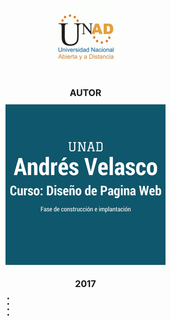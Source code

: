 <html>
<header><img src="logo.gif"></header>
<head>



<link rel="stylesheet"  href="estilos/fonts.css">
<link rel="stylesheet" type="text/css" a href="estilos/estilos.css">


<body background="imagenes/f.jpg">
 
 <CENTER><h1>AUTOR</h1></CENTER> 

<aling center><CENTER><IMG SRC="imagenes/aut.png" ></IMG></CENTER></aling>

<CENTER><H1>2017</H1></CENTER> 
<div class="social">
		<ul>
			<li><a href="http://www.facebook.com" target="_blank" class="icon-facebook2"></a></li>
			<li><a href="http://www.twitter.com" target="_blank" class="icon-twitter"></a></li>
			<li><a href="mailto:armonyfester@gmail.com" class="icon-mail"></a></li>
                  <li><a href="http://www.youtube.com" target="_blank" class="icon-youtube"></a></li>
		</ul>
	</div>
</body>


</head>
</html>


